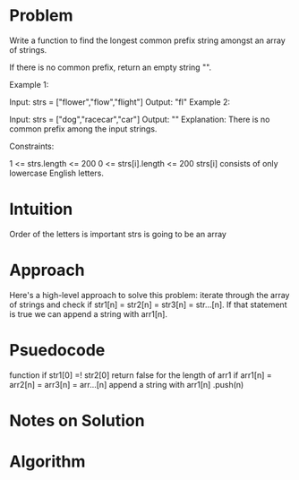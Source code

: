 # Problem
Write a function to find the longest common prefix string amongst an array of strings.

If there is no common prefix, return an empty string "".

 

Example 1:

Input: strs = ["flower","flow","flight"]
Output: "fl"
Example 2:

Input: strs = ["dog","racecar","car"]
Output: ""
Explanation: There is no common prefix among the input strings.
 

Constraints:

1 <= strs.length <= 200
0 <= strs[i].length <= 200
strs[i] consists of only lowercase English letters.
# Intuition
Order of the letters is important
strs is going to be an array
# Approach
Here's a high-level approach to solve this problem: iterate through the array of strings and check if str1[n] = str2[n] = str3[n] = str...[n]. If that statement is true we can append a string with arr1[n].
# Psuedocode
function 
    if str1[0] =! str2[0]
        return false
    for the length of arr1 
        if arr1[n] = arr2[n] = arr3[n] = arr...[n]
            append a string with arr1[n]
            .push(n)
# Notes on Solution
# Algorithm
